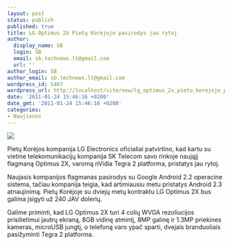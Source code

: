 ```yaml
---
layout: post
status: publish
published: true
title: LG Optimus 2X Pietų Korėjoje pasirodys jau rytoj
author:
  display_name: SB
  login: SB
  email: sb.technews.lt@gmail.com
  url: ''
author_login: SB
author_email: sb.technews.lt@gmail.com
wordpress_id: 5467
wordpress_url: http://localhost/site/new/lg_optimus_2x_pietu_korejoje_pasirodys_jau_rytoj/
date: '2011-01-24 15:46:16 +0200'
date_gmt: '2011-01-24 15:46:16 +0200'
categories:
- Naujienos
---
```

<div class="imgright"><img src="http://technews.lt/upload/lg-optimus-2x1.jpg"  /></div>
<p>Pietų Korėjos kompanija LG Electronics oficialiai patvirtino, kad kartu su vietine telekomunikacijų kompanija SK Telecom savo rinkoje naująjį flagmaną Optimus 2X, varomą nVidia Tegra 2 platforma, pristatys jau rytoj. </p>
<p>Naujasis kompanijos flagmanas pasirodys su Google Android 2.2 operacine sistema, tačiau kompanija teigia, kad artimiausiu metu pristatys Android 2.3 atnaujinimą. Pietų Korėjoje su dviejų metų kontraktu LG Optimus 2X bus galima įsigyti už 240 JAV dolerių.</p>
<p>Galime priminti, kad LG Optimus 2X turi 4 colių WVGA rezoliucijos prisilietimui jautrų ekraną, 8GB vidinę atmintį, 8MP galinę ir 1.3MP priekines kameras, microUSB jungtį, o telefoną varo ypač sparti, dvejais branduoliais pasižyminti Tegra 2 platforma.<br /></p>
